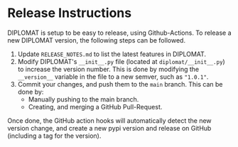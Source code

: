 # Release Instructions

DIPLOMAT is setup to be easy to release, using Github-Actions. To release a new DIPLOMAT version, the following
steps can be followed.
1. Update `RELEASE_NOTES.md` to list the latest features in DIPLOMAT.
2. Modify DIPLOMAT's `__init__.py` file (located at `diplomat/__init__.py`) to increase the version number.
   This is done by modifying the `__version__` variable in the file to a new semver, such as `"1.0.1"`.
3. Commit your changes, and push them to the `main` branch. This can be done by:
    - Manually pushing to the main branch.
    - Creating, and merging a GitHub Pull-Request.

Once done, the GitHub action hooks will automatically detect the new version change, and create a new pypi version
and release on GitHub (including a tag for the version).

